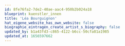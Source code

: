```yaml
---
id: 8fe76fa2-7de2-40ae-aac4-950b2b024a18
blueprint: kuenstler_innen
title: 'Léa Bourguignon'
hat_eigene_website_has_own_website: false
biographie_eintragen_create_artist_s_biography: false
updated_by: b1a43fd3-c865-4122-b6cc-50cfa81a1985
updated_at: 1656597662
---
```

